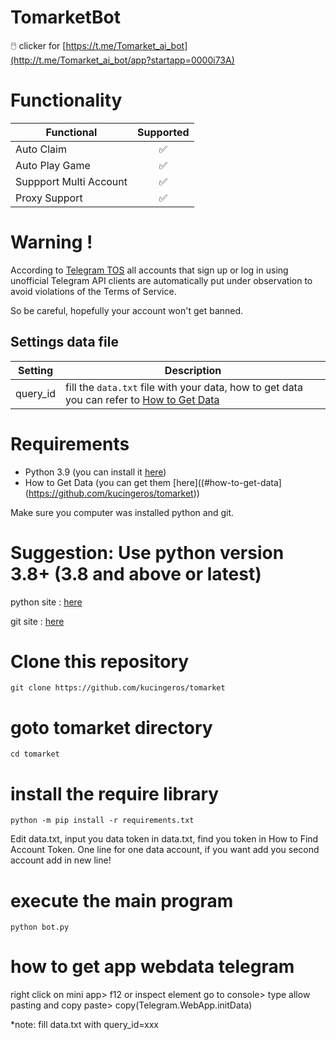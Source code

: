 
# TomarketBot
🖱️ clicker for [https://t.me/Tomarket_ai_bot](http://t.me/Tomarket_ai_bot/app?startapp=0000i73A)


# Functionality
| Functional                                                                      | Supported |
|----------------------------------------------------------------|:---------:|
| Auto Claim                                                     |     ✅     |
| Auto Play Game                                                 |     ✅     |
| Suppport Multi Account                                         |     ✅     |
| Proxy Support                                                  |     ✅     |

# Warning !
According to [Telegram TOS](https://core.telegram.org/api/obtaining_api_id#using-the-api-id) all accounts that sign up or log in using unofficial Telegram API clients are automatically put under observation to avoid violations of the Terms of Service.

So be careful, hopefully your account won't get banned.


## Settings data file
| Setting                      | Description                                                                                    |
|------------------------------|------------------------------------------------------------------------------------------------|
| query_id        | fill the `data.txt` file with your data, how to get data you can refer to [How to Get Data](#how-to-get-data)                      |




# Requirements
- Python 3.9 (you can install it [here](https://www.python.org/downloads/release/python-390/))
- How to Get Data (you can get them [here]((#how-to-get-data](https://github.com/kucingeros/tomarket))
  
Make sure you computer was installed python and git.

# Suggestion: Use python version 3.8+ (3.8 and above or latest)

python site : [here](https://python.org)

git site : [here](https://git-scm.com/)

# Clone this repository

	git clone https://github.com/kucingeros/tomarket

# goto tomarket directory

	cd tomarket
 
# install the require library

	python -m pip install -r requirements.txt

Edit data.txt, input you data token in data.txt, find you token in How to Find Account Token. One line for one data account, if you want add you second account add in new line!

# execute the main program

	python bot.py

# how to get app webdata telegram
right click on mini app> f12 or inspect element
go to console> type allow pasting
and copy paste> 
copy(Telegram.WebApp.initData)

*note: fill data.txt with query_id=xxx

